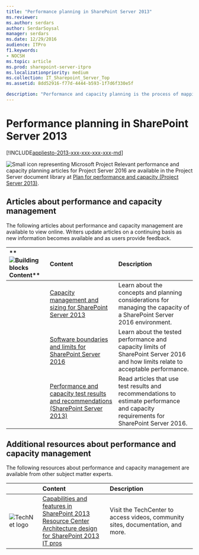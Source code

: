 ```yaml
---
title: "Performance planning in SharePoint Server 2013"
ms.reviewer: 
ms.author: serdars
author: SerdarSoysal
manager: serdars
ms.date: 12/29/2016
audience: ITPro
f1.keywords:
- NOCSH
ms.topic: article
ms.prod: sharepoint-server-itpro
ms.localizationpriority: medium
ms.collection: IT_Sharepoint_Server_Top
ms.assetid: 8dd52916-f77d-4444-b593-1f7d6f330e5f

description: "Performance and capacity planning is the process of mapping your solution design for SharePoint Server to a farm size and set of hardware that supports your business goals."
---
```


# Performance planning in SharePoint Server 2013

[!INCLUDE[appliesto-2013-xxx-xxx-xxx-xxx-md](../includes/appliesto-2013-xxx-xxx-xxx-xxx-md.md)]
  
![Small icon representing Microsoft Project](../media/ProjectIconSmall.png) Relevant performance and capacity planning articles for Project Server 2016 are available in the Project Server document library at [Plan for performance and capacity (Project Server 2013)](/project/plan-for-performance-and-capacity-in-project-server-2013).
  
## Articles about performance and capacity management

The following articles about performance and capacity management are available to view online. Writers update articles on a continuing basis as new information becomes available and as users provide feedback.
  
|**        ![Building blocks](../media/mod_icon_buildingblock_M.png)          Content**|**Content**|**Description**|
|:-----|:-----|:-----|
||[Capacity management and sizing for SharePoint Server 2013](capacity-management-and-sizing-for-sharepoint-server-2013.md) <br/> |Learn about the concepts and planning considerations for managing the capacity of a SharePoint Server 2016 environment.  <br/> |
||[Software boundaries and limits for SharePoint Server 2016](../install/software-boundaries-limits-2019.md) <br/> |Learn about the tested performance and capacity limits of SharePoint Server 2016 and how limits relate to acceptable performance.  <br/> |
||[Performance and capacity test results and recommendations (SharePoint Server 2013)](performance-and-capacity-test-results-and-recommendations-for-sharepoint-2013.md) <br/> |Read articles that use test results and recommendations to estimate performance and capacity requirements for SharePoint Server 2016.  <br/> |
   
## Additional resources about performance and capacity management

The following resources about performance and capacity management are available from other subject matter experts. 
  
|&nbsp;|**Content**|**Description**|
|:-----|:-----|:-----|
|![TechNet logo](../media/otc_LandingPage_55px_MSTechNetLogo.png)|[Capabilities and features in SharePoint 2013 Resource Center](../../Hub/index.yml) <br/> [Architecture design for SharePoint 2013 IT pros](../../Hub/index.yml) <br/> |Visit the TechCenter to access videos, community sites, documentation, and more.  <br/> |
